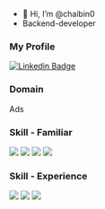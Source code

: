 - 👋 Hi, I’m @chaibin0
- Backend-developer


### My Profile
[![Linkedin Badge](https://img.shields.io/badge/-LinkedIn-blue?style=flat-square&logo=Linkedin&logoColor=white&link=https://www.linkedin.com/in/chaebin-lim-3b0b231a4/)](https://www.linkedin.com/in/chaebin-lim-3b0b231a4/)

### Domain
Ads

### Skill - Familiar
<p align="left">
    <img src="https://img.shields.io/badge/-Kotlin-FFFFFF?style=flat&logo=Kotlin">
    <img src="https://img.shields.io/badge/-Java-FFFFFF?style=flat&logo=OpenJDK&logoColor=black">
    <img src="https://img.shields.io/badge/-JavaScript-FCC624?style=flat&logo=Javascript&logoColor=white">
    <img src="https://img.shields.io/badge/Spring_Boot-F2F4F9?style=for-the-badge&logo=spring-boot">
</p>

### Skill - Experience
<p align="left">
    <img src="https://img.shields.io/badge/Apache_Spark-FFFFFF?style=for-the-badge&logo=apachespark&logoColor=#E35A16">
    <img src="https://img.shields.io/badge/Apache_Kafka-231F20?style=for-the-badge&logo=apache-kafka&logoColor=white">
    <img src="https://img.shields.io/badge/Airflow-017CEE?style=for-the-badge&logo=Apache%20Airflow&logoColor=white">
</p>

<!---
chaibin0/chaibin0 is a ✨ special ✨ repository because its `README.md` (this file) appears on your GitHub profile.
You can click the Preview link to take a look at your changes.
--->
